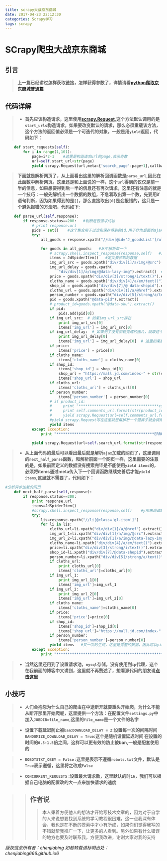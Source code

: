 ```yaml
---
title: scrapy大战京东商城
date: 2017-04-23 22:12:30
categories: Scrapy学习
tags: scrapy
---
```


# SCrapy爬虫大战京东商城

## 引言
>**上一篇已经讲过怎样获取链接，怎样获得参数了，详情请看[python爬取京东商城普通篇](https://chenjiabing666.github.io/2017/04/23/python%E7%88%AC%E8%99%AB%E5%A4%A7%E6%88%98%E4%BA%AC%E4%B8%9C%E5%95%86%E5%9F%8E/)**

## 代码详解

>* **首先应该构造请求，这里使用[scrapy.Request](http://scrapy-chs.readthedocs.io/zh_CN/0.24/topics/spiders.html),这个方法默认调用的是`start_urls`构造请求，如果要改变默认的请求，那么必须重载该方法，这个方法的返回值必须是一个可迭代的对象，一般是用`yield`返回，代码如下：**

```python
    def start_requests(self):
        for i in range(1,101):
            page=i*2-1    #这里是构造请求url的page,表示奇数
            url=self.start_url+str(page)
            yield scrapy.Request(url,meta={'search_page':page+1},callback=self.parse_url)   #这里使用meta想回调函数传入数据，回调函数使用response.meta['search-page']接受数据
```

>**下面就是解析网页了，从上面看出这里的解析回调函数是`parse_url`,因此在此函数中解析网页。这里还是和上面说的一样，这个`url`得到的仅仅是前一半的信息，如果想要得到后一半的信息还有再次请求，这里还有注意的就是一个技巧：一般先解析出一个数据的数组，不急着取出第一个数，先要用if语句判断，因为如果得到的是`[]`，那么直接取出`[0]`是会报错的，这只是一个避免报错的方法吧，代码如下:**

```python
    def parse_url(self,response):
        if response.status==200:   #判断是否请求成功
            # print response.url
            pids = set()    #这个集合用于过滤和保存得到的id,用于作为后面的ajax请求的url构成
            try:
                all_goods = response.xpath("//div[@id='J_goodsList']/ul/li")   #首先得到所有衣服的整个框架，然后从中抽取每一个框架

                for goods in all_goods:   #从中解析每一个
                    # scrapy.shell.inspect_response(response,self)   #这是一个调试的方法，这里会直接打开调试模式
                    items = JdSpiderItem()   #定义要抓取的数据
                    img_url_src = goods.xpath("div/div[1]/a/img/@src").extract()  # 如果不存在就是一个空数组[]，因此不能在这里取[0]
                    img_url_delay = goods.xpath(
                        "div/div[1]/a/img/@data-lazy-img").extract()  # 这个是没有加载出来的图片，这里不能写上数组取第一个[0]
                    price = goods.xpath("div/div[3]/strong/i/text()").extract()  #价格
                    cloths_name = goods.xpath("div/div[4]/a/em/text()").extract()
                    shop_id = goods.xpath("div/div[7]/@ data-shopid").extract()
                    cloths_url = goods.xpath("div/div[1]/a/@href").extract()
                    person_number = goods.xpath("div/div[5]/strong/a/text()").extract()
                    pid = goods.xpath("@data-pid").extract()
                    # product_id=goods.xpath("@data-sku").extract()
                    if pid:
                        pids.add(pid[0])
                    if img_url_src:  # 如果img_url_src存在
                        print img_url_src[0]
                        items['img_url'] = img_url_src[0]
                    if img_url_delay:  # 如果到了没有加载完成的图片，就取这个url
                        print img_url_delay[0]
                        items['img_url'] = img_url_delay[0]  # 这里如果数组不是空的，就能写了
                    if price:
                        items['price'] = price[0]
                    if cloths_name:
                        items['cloths_name'] = cloths_name[0]
                    if shop_id:
                        items['shop_id'] = shop_id[0]
                        shop_url = "https://mall.jd.com/index-" + str(shop_id[0]) + ".html"
                        items['shop_url'] = shop_url
                    if cloths_url:
                        items['cloths_url'] = cloths_url[0]
                    if person_number:
                        items['person_number'] = person_number[0]
                    # if product_id:
                    #     print "************************************csdjkvjfskvnk***********************"
                    #     print self.comments_url.format(str(product_id[0]),str(self.count))
                    #     yield scrapy.Request(url=self.comments_url.format(str(product_id[0]),str(self.count)),callback=self.comments)
                    #yield scrapy.Request写在这里就是每解析一个键裤子就会调用回调函数一次
                    yield items
            except Exception:
                print "********************************************ERROR**********************************************************************"

            yield scrapy.Request(url=self.search_url.format(str(response.meta['search_page']),",".join(pids)),callback=self.next_half_parse)    #再次请求，这里是请求ajax加载的数据，必须放在这里，因为只有等到得到所有的pid才能构成这个请求，回调函数用于下面的解析
```

>* **从上面代码的最后可以看出最后就是解析`ajax`加载的网页了，这里调用的`next_half_parse`函数，和解析前面一个网页一样，这里需要的注意的是，如果前面定义的数据没有搜索完毕是不能使用`yield items`的，必须将items通过meta传入下一个回调函数继续完善后才能`yield items`,这里就不需要了，代码如下：**

```python
#分析异步加载的网页
    def next_half_parse(self,response):
        if response.status==200:
            print response.url
            items=JdSpiderItem()
            #scrapy.shell.inspect_response(response,self)    #y用来调试的
            try:
                lis=response.xpath("//li[@class='gl-item']")
                for li in lis:
                    cloths_url=li.xpath("div/div[1]/a/@href").extract()
                    img_url_1=li.xpath("div/div[1]/a/img/@src").extract()
                    img_url_2=li.xpath("div/div[1]/a/img/@data-lazy-img").extract()
                    cloths_name=li.xpath("div/div[4]/a/em/text()").extract()
                    price=li.xpath("div/div[3]/strong/i/text()").extract()
                    shop_id=li.xpath("div/div[7]/@data-shopid").extract()
                    person_number=li.xpath("div/div[5]/strong/a/text()").extract()
                    if cloths_url:
                        print cloths_url[0]
                        items['cloths_url']=cloths_url[0]
                    if img_url_1:
                        print img_url_1[0]
                        items['img_url']=img_url_1
                    if img_url_2:
                        print img_url_2[0]
                        items['img_url']=img_url_2[0]
                    if cloths_name:
                        items['cloths_name']=cloths_name[0]
                    if price:
                        items['price']=price[0]
                    if shop_id:
                        items['shop_id']=shop_id[0]
                        items['shop_url']="https://mall.jd.com/index-" + str(shop_id[0]) + ".html"
                    if person_number:
                        items['person_number']=person_number[0]
                    yield items   #又一次的生成，这里是完整的数据，因此可以yield items
            except Exception:
                print "**************************************************"
```

>* **当然这里还用到了设置请求池，`mysql`存储，没有使用到`ip`代理，这个在我前面的博客中又讲到，这里就不再赘述了，想看源代码的朋友请[点击这里](https://github.com/chenjiabing666/JD_Scrapy_Spider)**

## 小技巧
>* **人们会抱怨为什么自己的爬虫在中途断开就要重头开始爬，为什么不能从断开那里开始爬呢，这里提供一个方法：在配置文件`settings.py`中加入`JOBDIR=file_name`,这里的`file_name`是一个文件的名字**

>* **设置下载延迟防止被`ban`:`DOWNLOAD_DELAY = 2`:设置每一次的间隔时间   `RANDOMIZE_DOWNLOAD_DELAY = True`:这个是随机设置延迟时间  在设置的时间的`0.5-1.5`倍之间，这样可以更有效的防止被ban,一般是配套使用的**

>* **`ROBOTSTXT_OBEY = False` :这里是表示不遵循`robots.txt`文件，默认是`True`表示遵循，这里将之改成`False`**

>* **`CONCURRENT_REQUESTS` :设置最大请求数，这里默认的时`16`，我们可以根据自己电脑的配置改的大一点来加快请求的速度**




>>## 作者说
>>> 本人秉着方便他人的想法才开始写技术文章的，因为对于自学的人来说想要找到系统的学习教程很困难，这一点我深有体会，我也是在不断的摸索中才小有所成，如果你们觉得我写的不错就帮我推广一下，让更多的人看到。另外如果有什么错误的地方也要及时联系我，方便我改进，谢谢大家对我的支持

*版权信息所有者：chenjiabing*
*如若转载请标明出处：chenjiabing666.github.io6*